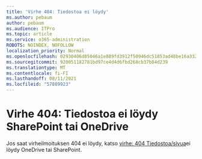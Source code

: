 ```yaml
---
title: 'Virhe 404: Tiedostoa ei löydy'
ms.author: pebaum
author: pebaum
ms.audience: ITPro
ms.topic: article
ms.service: o365-administration
ROBOTS: NOINDEX, NOFOLLOW
localization_priority: Normal
ms.openlocfilehash: 02930406d85046a1e889fd3912f50946dc51853ad48be16a3320611d943a0d8d
ms.sourcegitcommit: 920051182781bd97ce4d4d6fbd268cb37b84d239
ms.translationtype: MT
ms.contentlocale: fi-FI
ms.lasthandoff: 08/11/2021
ms.locfileid: "57889923"
---
```

# <a name="error-404-file-not-found-in-sharepoint-or-onedrive"></a>Virhe 404: Tiedostoa ei löydy SharePoint tai OneDrive

Jos saat virheilmoituksen 404 ei löydy, katso [virhe: 404 Tiedostoa/sivua](https://docs.microsoft.com/sharepoint/troubleshoot/administration/error-404-onedrive-sharepoint)ei löydy OneDrive tai SharePoint.